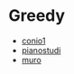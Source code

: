 # Greedy

- [conio1](../../problemi/conio1)
- [pianostudi](../../problemi/pianostudi)
- [muro](../../problemi/muro)

